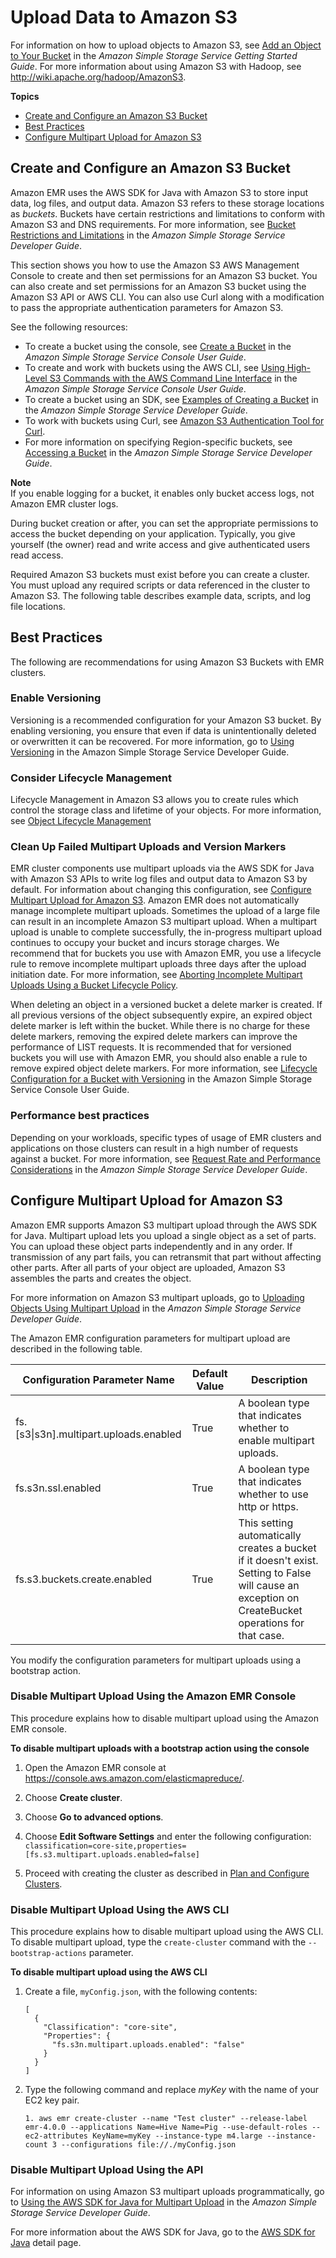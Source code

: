 # Upload Data to Amazon S3<a name="emr-plan-upload-s3"></a>

For information on how to upload objects to Amazon S3, see [ Add an Object to Your Bucket](http://docs.aws.amazon.com/AmazonS3/latest/gsg//PuttingAnObjectInABucket.html) in the *Amazon Simple Storage Service Getting Started Guide*\. For more information about using Amazon S3 with Hadoop, see [http://wiki\.apache\.org/hadoop/AmazonS3](http://wiki.apache.org/hadoop/AmazonS3)\. 

**Topics**
+ [Create and Configure an Amazon S3 Bucket](#create-s3-bucket-input)
+ [Best Practices](#emr-bucket-bestpractices)
+ [Configure Multipart Upload for Amazon S3](#Config_Multipart)

## Create and Configure an Amazon S3 Bucket<a name="create-s3-bucket-input"></a>

Amazon EMR uses the AWS SDK for Java with Amazon S3 to store input data, log files, and output data\. Amazon S3 refers to these storage locations as *buckets*\. Buckets have certain restrictions and limitations to conform with Amazon S3 and DNS requirements\. For more information, see [Bucket Restrictions and Limitations](http://docs.aws.amazon.com/AmazonS3/latest/dev//BucketRestrictions.html) in the *Amazon Simple Storage Service Developer Guide*\.

This section shows you how to use the Amazon S3 AWS Management Console to create and then set permissions for an Amazon S3 bucket\. You can also create and set permissions for an Amazon S3 bucket using the Amazon S3 API or AWS CLI\. You can also use Curl along with a modification to pass the appropriate authentication parameters for Amazon S3\.

See the following resources:
+ To create a bucket using the console, see [Create a Bucket](http://docs.aws.amazon.com/AmazonS3/latest/gsg/create-bucket.html) in the *Amazon Simple Storage Service Console User Guide*\.
+ To create and work with buckets using the AWS CLI, see [Using High\-Level S3 Commands with the AWS Command Line Interface](http://docs.aws.amazon.com/AmazonS3/latest/user-guide/using-s3-commands.html) in the *Amazon Simple Storage Service Console User Guide*\.
+ To create a bucket using an SDK, see [Examples of Creating a Bucket](http://docs.aws.amazon.com/AmazonS3/latest/dev/create-bucket-get-location-example.html) in the *Amazon Simple Storage Service Developer Guide*\.
+ To work with buckets using Curl, see [Amazon S3 Authentication Tool for Curl](https://aws.amazon.com/code/amazon-s3-authentication-tool-for-curl/)\.
+ For more information on specifying Region\-specific buckets, see [Accessing a Bucket](http://docs.aws.amazon.com/AmazonS3/latest/dev//UsingBucket.html#access-bucket-intro) in the *Amazon Simple Storage Service Developer Guide*\.

**Note**  
 If you enable logging for a bucket, it enables only bucket access logs, not Amazon EMR cluster logs\. 

During bucket creation or after, you can set the appropriate permissions to access the bucket depending on your application\. Typically, you give yourself \(the owner\) read and write access and give authenticated users read access\.

 Required Amazon S3 buckets must exist before you can create a cluster\. You must upload any required scripts or data referenced in the cluster to Amazon S3\. The following table describes example data, scripts, and log file locations\. 

## Best Practices<a name="emr-bucket-bestpractices"></a>

The following are recommendations for using Amazon S3 Buckets with EMR clusters\.

### Enable Versioning<a name="w3ab1c18b9c17c13b9c11b4"></a>

Versioning is a recommended configuration for your Amazon S3 bucket\. By enabling versioning, you ensure that even if data is unintentionally deleted or overwritten it can be recovered\. For more information, go to [Using Versioning](http://docs.aws.amazon.com/AmazonS3/latest/dev/Versioning.html) in the Amazon Simple Storage Service Developer Guide\.

### Consider Lifecycle Management<a name="emr-multipart-lifecycle"></a>

Lifecycle Management in Amazon S3 allows you to create rules which control the storage class and lifetime of your objects\. For more information, see [Object Lifecycle Management](http://docs.aws.amazon.com/AmazonS3/latest/dev/object-lifecycle-mgmt.html)

### Clean Up Failed Multipart Uploads and Version Markers<a name="w3ab1c18b9c17c13b9c11b8"></a>

EMR cluster components use multipart uploads via the AWS SDK for Java with Amazon S3 APIs to write log files and output data to Amazon S3 by default\. For information about changing this configuration, see [Configure Multipart Upload for Amazon S3](#Config_Multipart)\. Amazon EMR does not automatically manage incomplete multipart uploads\. Sometimes the upload of a large file can result in an incomplete Amazon S3 multipart upload\. When a multipart upload is unable to complete successfully, the in\-progress multipart upload continues to occupy your bucket and incurs storage charges\. We recommend that for buckets you use with Amazon EMR, you use a lifecycle rule to remove incomplete multipart uploads three days after the upload initiation date\. For more information, see [Aborting Incomplete Multipart Uploads Using a Bucket Lifecycle Policy](http://docs.aws.amazon.com/AmazonS3/latest/dev/mpuoverview.html#mpu-abort-incomplete-mpu-lifecycle-config)\.

When deleting an object in a versioned bucket a delete marker is created\. If all previous versions of the object subsequently expire, an expired object delete marker is left within the bucket\. While there is no charge for these delete markers, removing the expired delete markers can improve the performance of LIST requests\. It is recommended that for versioned buckets you will use with Amazon EMR, you should also enable a rule to remove expired object delete markers\. For more information, see [Lifecycle Configuration for a Bucket with Versioning](http://docs.aws.amazon.com/AmazonS3/latest/user-guide/lifecycle-configuration-bucket-with-versioning.html) in the Amazon Simple Storage Service Console User Guide\.

### Performance best practices<a name="w3ab1c18b9c17c13b9c11c10"></a>

Depending on your workloads, specific types of usage of EMR clusters and applications on those clusters can result in a high number of requests against a bucket\. For more information, see [Request Rate and Performance Considerations](http://docs.aws.amazon.com/AmazonS3/latest/dev/request-rate-perf-considerations.html) in the *Amazon Simple Storage Service Developer Guide*\. 

## Configure Multipart Upload for Amazon S3<a name="Config_Multipart"></a>

Amazon EMR supports Amazon S3 multipart upload through the AWS SDK for Java\. Multipart upload lets you upload a single object as a set of parts\. You can upload these object parts independently and in any order\. If transmission of any part fails, you can retransmit that part without affecting other parts\. After all parts of your object are uploaded, Amazon S3 assembles the parts and creates the object\.

For more information on Amazon S3 multipart uploads, go to [Uploading Objects Using Multipart Upload](http://docs.aws.amazon.com/AmazonS3/latest/dev//mpuoverview.html) in the *Amazon Simple Storage Service Developer Guide*\.

The Amazon EMR configuration parameters for multipart upload are described in the following table\.


| Configuration Parameter Name | Default Value | Description | 
| --- | --- | --- | 
| fs\.\[s3\|s3n\]\.multipart\.uploads\.enabled | True | A boolean type that indicates whether to enable multipart uploads\. | 
| fs\.s3n\.ssl\.enabled | True | A boolean type that indicates whether to use http or https\.  | 
| fs\.s3\.buckets\.create\.enabled | True | This setting automatically creates a bucket if it doesn't exist\. Setting to False will cause an exception on CreateBucket operations for that case\. | 

You modify the configuration parameters for multipart uploads using a bootstrap action\.

### Disable Multipart Upload Using the Amazon EMR Console<a name="emr-dev-multipart-upload-console"></a>

This procedure explains how to disable multipart upload using the Amazon EMR console\. 

**To disable multipart uploads with a bootstrap action using the console**

1. Open the Amazon EMR console at [https://console\.aws\.amazon\.com/elasticmapreduce/](https://console.aws.amazon.com/elasticmapreduce/)\.

1. Choose **Create cluster**\.

1. Choose **Go to advanced options**\.

1. Choose **Edit Software Settings** and enter the following configuration: `classification=core-site,properties=[fs.s3.multipart.uploads.enabled=false]`

1. Proceed with creating the cluster as described in [Plan and Configure Clusters](emr-plan.md)\.

### Disable Multipart Upload Using the AWS CLI<a name="emr-dev-multipart-upload-awscli"></a>

This procedure explains how to disable multipart upload using the AWS CLI\. To disable multipart upload, type the `create-cluster` command with the `--bootstrap-actions` parameter\. 

**To disable multipart upload using the AWS CLI**

1. Create a file, `myConfig.json`, with the following contents:

   ```
   [
     {
       "Classification": "core-site",
       "Properties": {
         "fs.s3n.multipart.uploads.enabled": "false"
       }
     }
   ]
   ```

1. Type the following command and replace *myKey* with the name of your EC2 key pair\.

   ```
   1. aws emr create-cluster --name "Test cluster" --release-label emr-4.0.0 --applications Name=Hive Name=Pig --use-default-roles --ec2-attributes KeyName=myKey --instance-type m4.large --instance-count 3 --configurations file://./myConfig.json
   ```

### Disable Multipart Upload Using the API<a name="emr-dev-multipart-upload-api"></a>

For information on using Amazon S3 multipart uploads programmatically, go to [Using the AWS SDK for Java for Multipart Upload](http://docs.aws.amazon.com/AmazonS3/latest/dev//UsingMPDotJavaAPI.html) in the *Amazon Simple Storage Service Developer Guide*\.

For more information about the AWS SDK for Java, go to the [AWS SDK for Java](https://aws.amazon.com//sdkforjava/) detail page\. 